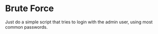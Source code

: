 # Brute Force

Just do a simple script that tries to login with the admin user, using most common passwords.